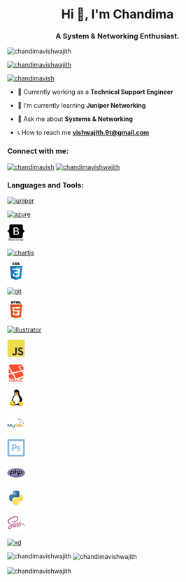 <h1 align="center">Hi 👋, I'm Chandima</h1>
<h3 align="center">A System & Networking Enthusiast.</h3>

<p align="left"> <img src="https://komarev.com/ghpvc/?username=chandimavishwajith&label=Profile%20views&color=0e75b6&style=flat" alt="chandimavishwajith" /> </p>

<p align="left"> <a href="https://github.com/ryo-ma/github-profile-trophy"><img src="https://github-profile-trophy.vercel.app/?username=chandimavishwajith" alt="chandimavishwajith" /></a> </p>

<p align="left"> <a href="https://twitter.com/chandimavish" target="blank"><img src="https://img.shields.io/twitter/follow/chandimavish?logo=twitter&style=for-the-badge" alt="chandimavish" /></a> </p>

- 🏢 Currently working as a **Technical Support Engineer**

- 📗 I’m currently learning **Juniper Networking**

- 💬 Ask me about **Systems & Networking**

- 📞 How to reach me **vishwajith.9t@gmail.com**

<h3 align="left">Connect with me:</h3>
<p align="left">
<a href="https://twitter.com/chandimavish" target="blank"><img align="center" src="https://raw.githubusercontent.com/rahuldkjain/github-profile-readme-generator/master/src/images/icons/Social/twitter.svg" alt="chandimavish" height="30" width="40" /></a>
<a href="https://linkedin.com/in/chandimavishwajith" target="blank"><img align="center" src="https://raw.githubusercontent.com/rahuldkjain/github-profile-readme-generator/master/src/images/icons/Social/linked-in-alt.svg" alt="chandimavishwajith" height="30" width="40" /></a>
<!-- <a href="https://fb.com/chandimavishwajith7" target="blank"><img align="center" src="https://raw.githubusercontent.com/rahuldkjain/github-profile-readme-generator/master/src/images/icons/Social/facebook.svg" alt="chandimavishwajith7" height="30" width="40" /></a>
<a href="https://instagram.com/chandima.vishwajith" target="blank"><img align="center" src="https://raw.githubusercontent.com/rahuldkjain/github-profile-readme-generator/master/src/images/icons/Social/instagram.svg" alt="chandima.vishwajith" height="30" width="40" /></a> -->
</p>

<h3 align="left">Languages and Tools:</h3>
<p align="left"> 
  <a href="https://juniper.net" target="_blank"> <img src="https://www.juniper.net/content/dam/www/assets/images/us/en/company/image-library/juniper-networks-white-s.png" alt="juniper" width="40" height="40"/> </a>
  
  <a href="https://azure.microsoft.com/en-in/" target="_blank"> <img src="https://www.vectorlogo.zone/logos/microsoft_azure/microsoft_azure-icon.svg" alt="azure" width="40" height="40"/> </a> 
  
  <a href="https://getbootstrap.com" target="_blank"> <img src="https://raw.githubusercontent.com/devicons/devicon/master/icons/bootstrap/bootstrap-plain-wordmark.svg" alt="bootstrap" width="40" height="40"/> </a> 
  
  <a href="https://www.chartjs.org" target="_blank"> <img src="https://www.chartjs.org/media/logo-title.svg" alt="chartjs" width="40" height="40"/> </a> 
  
  <a href="https://www.w3schools.com/css/" target="_blank"> <img src="https://raw.githubusercontent.com/devicons/devicon/master/icons/css3/css3-original-wordmark.svg" alt="css3" width="40" height="40"/> </a> 
  
  <a href="https://git-scm.com/" target="_blank"> <img src="https://www.vectorlogo.zone/logos/git-scm/git-scm-icon.svg" alt="git" width="40" height="40"/> </a> 
  
  <a href="https://www.w3.org/html/" target="_blank"> <img src="https://raw.githubusercontent.com/devicons/devicon/master/icons/html5/html5-original-wordmark.svg" alt="html5" width="40" height="40"/> </a> 
  
  <a href="https://www.adobe.com/in/products/illustrator.html" target="_blank"> <img src="https://www.vectorlogo.zone/logos/adobe_illustrator/adobe_illustrator-icon.svg" alt="illustrator" width="40" height="40"/> </a> 
  
  <a href="https://developer.mozilla.org/en-US/docs/Web/JavaScript" target="_blank"> <img src="https://raw.githubusercontent.com/devicons/devicon/master/icons/javascript/javascript-original.svg" alt="javascript" width="40" height="40"/> </a> 
  
  <a href="https://laravel.com/" target="_blank"> <img src="https://raw.githubusercontent.com/devicons/devicon/master/icons/laravel/laravel-plain-wordmark.svg" alt="laravel" width="40" height="40"/> </a> 
  
  <a href="https://www.linux.org/" target="_blank"> <img src="https://raw.githubusercontent.com/devicons/devicon/master/icons/linux/linux-original.svg" alt="linux" width="40" height="40"/> </a> 
  
  <a href="https://www.mysql.com/" target="_blank"> <img src="https://raw.githubusercontent.com/devicons/devicon/master/icons/mysql/mysql-original-wordmark.svg" alt="mysql" width="40" height="40"/> </a> 
  
  <a href="https://www.photoshop.com/en" target="_blank"> <img src="https://raw.githubusercontent.com/devicons/devicon/master/icons/photoshop/photoshop-line.svg" alt="photoshop" width="40" height="40"/> </a> 
  
  <a href="https://www.php.net" target="_blank"> <img src="https://raw.githubusercontent.com/devicons/devicon/master/icons/php/php-original.svg" alt="php" width="40" height="40"/> </a> 
  
  <a href="https://www.python.org" target="_blank"> <img src="https://raw.githubusercontent.com/devicons/devicon/master/icons/python/python-original.svg" alt="python" width="40" height="40"/> </a> 
  
  <a href="https://sass-lang.com" target="_blank"> <img src="https://raw.githubusercontent.com/devicons/devicon/master/icons/sass/sass-original.svg" alt="sass" width="40" height="40"/> </a> 
  
  <a href="https://www.adobe.com/products/xd.html" target="_blank"> <img src="https://cdn.worldvectorlogo.com/logos/adobe-xd.svg" alt="xd" width="40" height="40"/> </a> 
</p>

<p><img align="left" src="https://github-readme-stats.vercel.app/api/top-langs?username=chandimavishwajith&show_icons=true&theme=onedark&locale=en&layout=compact" alt="chandimavishwajith" /></p>

<p>&nbsp;<img align="center" src="https://github-readme-stats.vercel.app/api?username=chandimavishwajith&show_icons=true&theme=onedark&locale=en" alt="chandimavishwajith" /></p>

<p><img align="center" src="https://github-readme-streak-stats.herokuapp.com/?user=chandimavishwajith&theme=dark" alt="chandimavishwajith" /></p>
